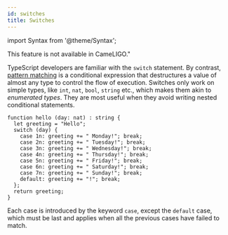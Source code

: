 ```yaml
---
id: switches
title: Switches
---
```


import Syntax from '@theme/Syntax';

<Syntax syntax="cameligo">
This feature is not available in CameLIGO."
</Syntax>

<Syntax syntax="jsligo">

TypeScript developers are familiar with the `switch` statement. By
contrast, [pattern matching](../variants/matching.md) is a conditional
expression that destructures a value of almost any type to control the
flow of execution. Switches only work on simple types, like `int`,
`nat`, `bool`, `string` etc., which makes them akin to *enumerated
types*. They are most useful when they avoid writing nested
conditional statements.

```jsligo group=switch
function hello (day: nat) : string {
  let greeting = "Hello";
  switch (day) {
    case 1n: greeting += " Monday!"; break;
    case 2n: greeting += " Tuesday!"; break;
    case 3n: greeting += " Wednesday!"; break;
    case 4n: greeting += " Thursday!"; break;
    case 5n: greeting += " Friday!"; break;
    case 6n: greeting += " Saturday!"; break;
    case 7n: greeting += " Sunday!"; break;
    default: greeting += "!"; break;
  };
  return greeting;
}
```

Each case is introduced by the keyword `case`, except the `default`
case, which must be last and applies when all the previous cases have
failed to match.

</Syntax>
